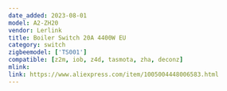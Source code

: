 ```yaml
---
date_added: 2023-08-01
model: A2-ZH20
vendor: Lerlink
title: Boiler Switch 20A 4400W EU
category: switch
zigbeemodel: ['TS001']
compatible: [z2m, iob, z4d, tasmota, zha, deconz]
mlink: 
link: https://www.aliexpress.com/item/1005004448006583.html 
---
```


